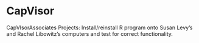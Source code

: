 # CapVisor
CapVIsorAssociates
Projects: Install/reinstall R program onto Susan Levy’s and Rachel Libowitz’s computers and test for correct functionality.
